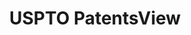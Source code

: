 ---
bigquery: https://console.cloud.google.com/bigquery?p=patents-public-data&d=patentsview&page=dataset
citation: Attribution should be given to PatentsView for use, distribution, or derivative
  works.
code: https://github.com/CSSIP-AIR/PatentsView-Code-Snippets/
contributors: USPTO
cost: None
description: 'PatentsView includes US patent data including raw data (summaries, applications,
  pregrant applications), disambugations of inventors and assignees, and inventor
  gender estimates.  Also foreign priority data, # of figures and sheets, and government
  interest statements.'
documentation: https://patentsview.org/query/builder-faqs
last_edit: 04/05/2022, 22:26:25
location: https://patentsview.org/
maintained_by: USPTO
record_creation_timestamp: 12/2/2020 17:20:46
schema_fields:
- subcategory_id
- date
- group_id
- disamb_assignee_id_20200331
- field_id
- dependent
- doc_type
- applicant_type
- disamb_inventor_id_20190820
- classification_data_source
- assignee_id
- exemplary
- ipc_class
- sector_title
- abstract
- group
- disclaimer_date
- organization
- lawyer_id
- name_first
- series_code
- latin_name
- section_id
- section
- role
- county_fips
- uuid
- disamb_inventor_id_20190312
- disamb_inventor_id_20170307
- disamb_assignee_id_20200630
- num_figures
- action_date
- mainclass_id
- gi_statement
- disamb_inventor_id_20180528
- disamb_assignee_id_20191008
- _102_date
- deceased
- reldocno
- rawlocation_id
- disamb_inventor_id_20171226
- county
- disamb_assignee_id_20181127
- term_extension
- id
- subgroup_id
- disamb_inventor_id_20191231
- term_disclaimer
- category_id
- citation_id
- disamb_inventor_id_20201229
- field_title
- symbol_position
- relkind
- text
- term_grant
- disamb_inventor_id_20200929
- male
- disamb_assignee_id_20190820
- num
- disamb_inventor_id_20191008
- fname
- male_flag
- level_one
- country
- inventor_id
- main_group
- rel_id
- patent_id
- ipc_version_indicator
- classification_status
- subsection_id
- number
- subclass
- lname
- kind
- longitude
- name_last
- num_sheets
- f102_date
- disamb_inventor_id_20171003
- state_fips
- level_two
- disamb_inventor_id_20181127
- state
- filename
- disamb_assignee_id_20190312
- country_transformed
- subclass_id
- disamb_inventor_id_20200331
- designation
- classification_level
- status
- latlong
- rule_47
- latitude
- type
- f371_date
- disamb_assignee_id_20191231
- disamb_inventor_id_20200630
- classification_value
- disamb_assignee_id_20200929
- num_claims
- name
- city
- application_id
- doctype
- rawinventor_id
- withdrawn
- disamb_inventor_id_20170808
- location_id
- rawassignee_id
- category
- length
- publication_number
- attribution_status
- organization_id
- variety
- sequence
- title
- subgroup
- _371_date
- contract_award_number
- lapse_of_patent
- level_three
shortname: patentsview
tags:
- disambiguation
- United States
- gender
terms_of_use: Creative Commons Attribution 4.0 International License.
timeframe: 1963-1999
title: USPTO PatentsView
uuid: cf1780b1-e265-4e49-8d1d-83b9cfe0fd9a
---